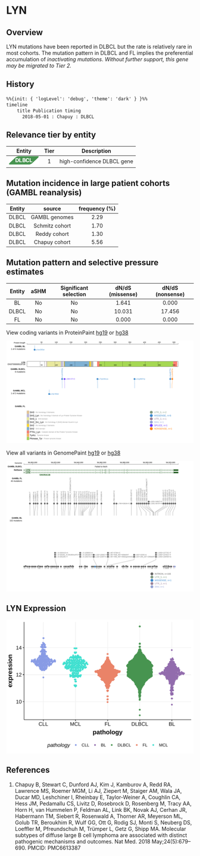 # LYN

## Overview
LYN mutations have been reported in DLBCL but the rate is relatively rare in most cohorts. The mutation pattern in DLBCL and FL implies the preferential accumulation of *inactivating mutations*. *Without further support, this gene may be migrated to Tier 2.*
## History
```mermaid
%%{init: { 'logLevel': 'debug', 'theme': 'dark' } }%%
timeline
    title Publication timing
      2018-05-01 : Chapuy : DLBCL
```

## Relevance tier by entity

|Entity|Tier|Description               |
|:------:|:----:|--------------------------|
|![DLBCL](images/icons/DLBCL_tier1.png) |1   |high-confidence DLBCL gene|

## Mutation incidence in large patient cohorts (GAMBL reanalysis)

|Entity|source        |frequency (%)|
|:------:|:--------------:|:-------------:|
|DLBCL |GAMBL genomes |2.29         |
|DLBCL |Schmitz cohort|1.70         |
|DLBCL |Reddy cohort  |1.30         |
|DLBCL |Chapuy cohort |5.56         |

## Mutation pattern and selective pressure estimates

|Entity|aSHM|Significant selection|dN/dS (missense)|dN/dS (nonsense)|
|:------:|:----:|:---------------------:|:----------------:|:----------------:|
|BL    |No  |No                   | 1.641          | 0.000          |
|DLBCL |No  |No                   |10.031          |17.456          |
|FL    |No  |No                   | 0.000          | 0.000          |



View coding variants in ProteinPaint [hg19](https://morinlab.github.io/LLMPP/GAMBL/LYN_protein.html)  or [hg38](https://morinlab.github.io/LLMPP/GAMBL/LYN_protein_hg38.html)

![](images/proteinpaint/LYN_ENST00000519728.svg)

View all variants in GenomePaint [hg19](https://morinlab.github.io/LLMPP/GAMBL/LYN.html)  or [hg38](https://morinlab.github.io/LLMPP/GAMBL/LYN_hg38.html)

![](images/proteinpaint/LYN.svg)

## LYN Expression
![](images/gene_expression/LYN_by_pathology.svg)

<!-- FLAGGED FOR TIER 2 -->
<!-- ORIGIN: chapuyMolecularSubtypesDiffuse2018b -->
<!-- DLBCL: chapuyMolecularSubtypesDiffuse2018b -->

## References
1.  Chapuy B, Stewart C, Dunford AJ, Kim J, Kamburov A, Redd RA, Lawrence MS, Roemer MGM, Li AJ, Ziepert M, Staiger AM, Wala JA, Ducar MD, Leshchiner I, Rheinbay E, Taylor-Weiner A, Coughlin CA, Hess JM, Pedamallu CS, Livitz D, Rosebrock D, Rosenberg M, Tracy AA, Horn H, van Hummelen P, Feldman AL, Link BK, Novak AJ, Cerhan JR, Habermann TM, Siebert R, Rosenwald A, Thorner AR, Meyerson ML, Golub TR, Beroukhim R, Wulf GG, Ott G, Rodig SJ, Monti S, Neuberg DS, Loeffler M, Pfreundschuh M, Trümper L, Getz G, Shipp MA. Molecular subtypes of diffuse large B cell lymphoma are associated with distinct pathogenic mechanisms and outcomes. Nat Med. 2018 May;24(5):679–690. PMCID: PMC6613387
